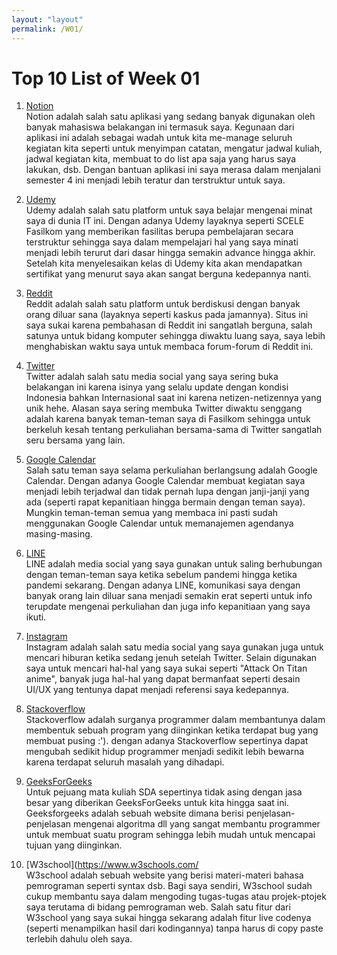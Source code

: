```yaml
---
layout: "layout"
permalink: /W01/
---
```


# Top 10 List of Week 01

1. [Notion](https://www.notion.so/)<br>
Notion adalah salah satu aplikasi yang sedang banyak digunakan oleh banyak mahasiswa belakangan ini termasuk saya. Kegunaan
dari aplikasi ini adalah sebagai wadah untuk kita me-manage seluruh kegiatan kita seperti untuk menyimpan catatan, mengatur jadwal kuliah,
jadwal kegiatan kita, membuat to do list apa saja yang harus saya lakukan, dsb. Dengan bantuan aplikasi ini saya merasa dalam menjalani semester 4 
ini menjadi lebih teratur dan terstruktur untuk saya.

2. [Udemy](https://www.udemy.com/)<br>
Udemy adalah salah satu platform untuk saya belajar mengenai minat saya di dunia IT ini. Dengan adanya Udemy layaknya seperti SCELE Fasilkom
yang memberikan fasilitas berupa pembelajaran secara terstruktur sehingga saya dalam mempelajari hal yang saya minati menjadi lebih terurut
dari dasar hingga semakin advance hingga akhir. Setelah kita menyelesaikan kelas di Udemy kita akan mendapatkan sertifikat yang menurut 
saya akan sangat berguna kedepannya nanti.

3. [Reddit](https://www.redditinc.com/)<br>
Reddit adalah salah satu platform untuk berdiskusi dengan banyak orang diluar sana (layaknya seperti kaskus pada jamannya). Situs ini saya sukai
karena pembahasan di Reddit ini sangatlah berguna, salah satunya untuk bidang komputer sehingga diwaktu luang saya, saya lebih menghabiskan waktu
saya untuk membaca forum-forum di Reddit ini.

4. [Twitter](https://twitter.com/)<br>
Twitter adalah salah satu media social yang saya sering buka belakangan ini karena isinya yang selalu update dengan kondisi Indonesia bahkan Internasional
saat ini karena netizen-netizennya yang unik hehe. Alasan saya sering membuka Twitter diwaktu senggang adalah karena banyak teman-teman saya di Fasilkom
sehingga untuk berkeluh kesah tentang perkuliahan bersama-sama di Twitter sangatlah seru bersama yang lain.


5. [Google Calendar](https://calendar.google.com/)<br>
Salah satu teman saya selama perkuliahan berlangsung adalah Google Calendar. Dengan adanya Google Calendar membuat kegiatan saya menjadi lebih terjadwal
dan tidak pernah lupa dengan janji-janji yang ada (seperti rapat kepanitiaan hingga bermain dengan teman saya). Mungkin teman-teman semua yang membaca 
ini pasti sudah menggunakan Google Calendar untuk memanajemen agendanya masing-masing.

6. [LINE](https://line.me/en/)<br>
LINE adalah media social yang saya gunakan untuk saling berhubungan dengan teman-teman saya ketika sebelum pandemi hingga ketika pandemi sekarang. Dengan
adanya LINE, komunikasi saya dengan banyak orang lain diluar sana menjadi semakin erat seperti untuk info terupdate mengenai perkuliahan dan juga info
kepanitiaan yang saya ikuti.

7. [Instagram](https://www.instagram.com/)<br>
Instagram adalah salah satu media social yang saya gunakan juga untuk mencari hiburan ketika sedang jenuh setelah Twitter. Selain digunakan saya
untuk mencari hal-hal yang saya sukai seperti "Attack On Titan anime", banyak juga hal-hal yang dapat bermanfaat seperti desain UI/UX yang tentunya
dapat menjadi referensi saya kedepannya.

8. [Stackoverflow](https://stackoverflow.com/)<br>
Stackoverflow adalah surganya programmer dalam membantunya dalam membentuk sebuah program yang diinginkan ketika terdapat bug yang membuat pusing :').
dengan adanya Stackoverflow sepertinya dapat mengubah sedikit hidup programmer menjadi sedikit lebih bewarna karena terdapat seluruh masalah yang dihadapi.

9. [GeeksForGeeks](https://www.geeksforgeeks.org/)<br>
Untuk pejuang mata kuliah SDA sepertinya tidak asing dengan jasa besar yang diberikan GeeksForGeeks untuk kita hingga saat ini. Geeksforgeeks adalah
sebuah website dimana berisi penjelasan-penjelasan mengenai algoritma dll yang sangat membantu programmer untuk membuat suatu program sehingga lebih mudah
untuk mencapai tujuan yang diinginkan.

10. [W3school](https://www.w3schools.com/<br>
W3school adalah sebuah website yang berisi materi-materi bahasa pemrograman seperti syntax dsb. Bagi saya sendiri, W3school sudah cukup membantu saya dalam mengoding tugas-tugas atau projek-ptojek saya terutama di bidang pemrograman web. Salah satu fitur dari W3school yang saya sukai hingga sekarang adalah fitur live codenya (seperti menampilkan hasil dari kodingannya) tanpa harus di copy paste terlebih dahulu oleh saya. 

